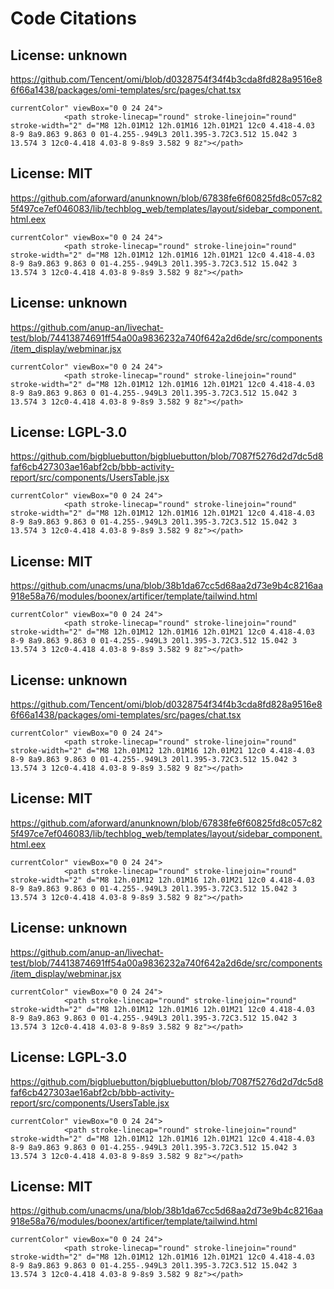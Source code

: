 # Code Citations

## License: unknown
https://github.com/Tencent/omi/blob/d0328754f34f4b3cda8fd828a9516e86f66a1438/packages/omi-templates/src/pages/chat.tsx

```
currentColor" viewBox="0 0 24 24">
            <path stroke-linecap="round" stroke-linejoin="round" stroke-width="2" d="M8 12h.01M12 12h.01M16 12h.01M21 12c0 4.418-4.03 8-9 8a9.863 9.863 0 01-4.255-.949L3 20l1.395-3.72C3.512 15.042 3 13.574 3 12c0-4.418 4.03-8 9-8s9 3.582 9 8z"></path>
```


## License: MIT
https://github.com/aforward/anunknown/blob/67838fe6f60825fd8c057c825f497ce7ef046083/lib/techblog_web/templates/layout/sidebar_component.html.eex

```
currentColor" viewBox="0 0 24 24">
            <path stroke-linecap="round" stroke-linejoin="round" stroke-width="2" d="M8 12h.01M12 12h.01M16 12h.01M21 12c0 4.418-4.03 8-9 8a9.863 9.863 0 01-4.255-.949L3 20l1.395-3.72C3.512 15.042 3 13.574 3 12c0-4.418 4.03-8 9-8s9 3.582 9 8z"></path>
```


## License: unknown
https://github.com/anup-an/livechat-test/blob/74413874691ff54a00a9836232a740f642a2d6de/src/components/item_display/webminar.jsx

```
currentColor" viewBox="0 0 24 24">
            <path stroke-linecap="round" stroke-linejoin="round" stroke-width="2" d="M8 12h.01M12 12h.01M16 12h.01M21 12c0 4.418-4.03 8-9 8a9.863 9.863 0 01-4.255-.949L3 20l1.395-3.72C3.512 15.042 3 13.574 3 12c0-4.418 4.03-8 9-8s9 3.582 9 8z"></path>
```


## License: LGPL-3.0
https://github.com/bigbluebutton/bigbluebutton/blob/7087f5276d2d7dc5d8faf6cb427303ae16abf2cb/bbb-activity-report/src/components/UsersTable.jsx

```
currentColor" viewBox="0 0 24 24">
            <path stroke-linecap="round" stroke-linejoin="round" stroke-width="2" d="M8 12h.01M12 12h.01M16 12h.01M21 12c0 4.418-4.03 8-9 8a9.863 9.863 0 01-4.255-.949L3 20l1.395-3.72C3.512 15.042 3 13.574 3 12c0-4.418 4.03-8 9-8s9 3.582 9 8z"></path>
```


## License: MIT
https://github.com/unacms/una/blob/38b1da67cc5d68aa2d73e9b4c8216aa918e58a76/modules/boonex/artificer/template/tailwind.html

```
currentColor" viewBox="0 0 24 24">
            <path stroke-linecap="round" stroke-linejoin="round" stroke-width="2" d="M8 12h.01M12 12h.01M16 12h.01M21 12c0 4.418-4.03 8-9 8a9.863 9.863 0 01-4.255-.949L3 20l1.395-3.72C3.512 15.042 3 13.574 3 12c0-4.418 4.03-8 9-8s9 3.582 9 8z"></path>
```


## License: unknown
https://github.com/Tencent/omi/blob/d0328754f34f4b3cda8fd828a9516e86f66a1438/packages/omi-templates/src/pages/chat.tsx

```
currentColor" viewBox="0 0 24 24">
            <path stroke-linecap="round" stroke-linejoin="round" stroke-width="2" d="M8 12h.01M12 12h.01M16 12h.01M21 12c0 4.418-4.03 8-9 8a9.863 9.863 0 01-4.255-.949L3 20l1.395-3.72C3.512 15.042 3 13.574 3 12c0-4.418 4.03-8 9-8s9 3.582 9 8z"></path>
```


## License: MIT
https://github.com/aforward/anunknown/blob/67838fe6f60825fd8c057c825f497ce7ef046083/lib/techblog_web/templates/layout/sidebar_component.html.eex

```
currentColor" viewBox="0 0 24 24">
            <path stroke-linecap="round" stroke-linejoin="round" stroke-width="2" d="M8 12h.01M12 12h.01M16 12h.01M21 12c0 4.418-4.03 8-9 8a9.863 9.863 0 01-4.255-.949L3 20l1.395-3.72C3.512 15.042 3 13.574 3 12c0-4.418 4.03-8 9-8s9 3.582 9 8z"></path>
```


## License: unknown
https://github.com/anup-an/livechat-test/blob/74413874691ff54a00a9836232a740f642a2d6de/src/components/item_display/webminar.jsx

```
currentColor" viewBox="0 0 24 24">
            <path stroke-linecap="round" stroke-linejoin="round" stroke-width="2" d="M8 12h.01M12 12h.01M16 12h.01M21 12c0 4.418-4.03 8-9 8a9.863 9.863 0 01-4.255-.949L3 20l1.395-3.72C3.512 15.042 3 13.574 3 12c0-4.418 4.03-8 9-8s9 3.582 9 8z"></path>
```


## License: LGPL-3.0
https://github.com/bigbluebutton/bigbluebutton/blob/7087f5276d2d7dc5d8faf6cb427303ae16abf2cb/bbb-activity-report/src/components/UsersTable.jsx

```
currentColor" viewBox="0 0 24 24">
            <path stroke-linecap="round" stroke-linejoin="round" stroke-width="2" d="M8 12h.01M12 12h.01M16 12h.01M21 12c0 4.418-4.03 8-9 8a9.863 9.863 0 01-4.255-.949L3 20l1.395-3.72C3.512 15.042 3 13.574 3 12c0-4.418 4.03-8 9-8s9 3.582 9 8z"></path>
```


## License: MIT
https://github.com/unacms/una/blob/38b1da67cc5d68aa2d73e9b4c8216aa918e58a76/modules/boonex/artificer/template/tailwind.html

```
currentColor" viewBox="0 0 24 24">
            <path stroke-linecap="round" stroke-linejoin="round" stroke-width="2" d="M8 12h.01M12 12h.01M16 12h.01M21 12c0 4.418-4.03 8-9 8a9.863 9.863 0 01-4.255-.949L3 20l1.395-3.72C3.512 15.042 3 13.574 3 12c0-4.418 4.03-8 9-8s9 3.582 9 8z"></path>
```

